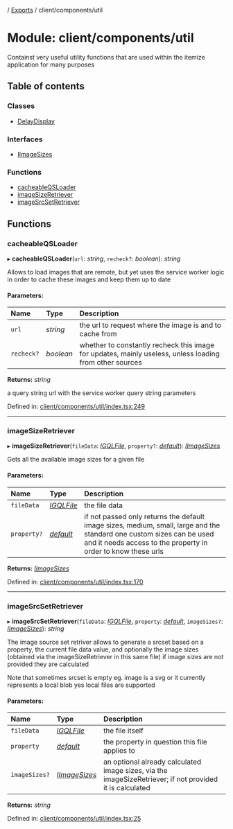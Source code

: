 [](../README.md) / [Exports](../modules.md) / client/components/util

# Module: client/components/util

Containst very useful utility functions that are used within
the itemize application for many purposes

## Table of contents

### Classes

- [DelayDisplay](../classes/client_components_util.delaydisplay.md)

### Interfaces

- [IImageSizes](../interfaces/client_components_util.iimagesizes.md)

### Functions

- [cacheableQSLoader](client_components_util.md#cacheableqsloader)
- [imageSizeRetriever](client_components_util.md#imagesizeretriever)
- [imageSrcSetRetriever](client_components_util.md#imagesrcsetretriever)

## Functions

### cacheableQSLoader

▸ **cacheableQSLoader**(`url`: *string*, `recheck?`: *boolean*): *string*

Allows to load images that are remote, but yet uses the service worker logic in order to cache these
images and keep them up to date

#### Parameters:

Name | Type | Description |
:------ | :------ | :------ |
`url` | *string* | the url to request where the image is and to cache from   |
`recheck?` | *boolean* | whether to constantly recheck this image for updates, mainly useless, unless loading from other sources   |

**Returns:** *string*

a query string url with the service worker query string parameters

Defined in: [client/components/util/index.tsx:249](https://github.com/onzag/itemize/blob/11a98dec/client/components/util/index.tsx#L249)

___

### imageSizeRetriever

▸ **imageSizeRetriever**(`fileData`: [*IGQLFile*](../interfaces/gql_querier.igqlfile.md), `property?`: [*default*](../classes/base_root_module_itemdefinition_propertydefinition.default.md)): [*IImageSizes*](../interfaces/client_components_util.iimagesizes.md)

Gets all the available image sizes for a given file

#### Parameters:

Name | Type | Description |
:------ | :------ | :------ |
`fileData` | [*IGQLFile*](../interfaces/gql_querier.igqlfile.md) | the file data   |
`property?` | [*default*](../classes/base_root_module_itemdefinition_propertydefinition.default.md) | if not passed only returns the default image sizes, medium, small, large and the standard one custom sizes can be used and it needs access to the property in order to know these urls    |

**Returns:** [*IImageSizes*](../interfaces/client_components_util.iimagesizes.md)

Defined in: [client/components/util/index.tsx:170](https://github.com/onzag/itemize/blob/11a98dec/client/components/util/index.tsx#L170)

___

### imageSrcSetRetriever

▸ **imageSrcSetRetriever**(`fileData`: [*IGQLFile*](../interfaces/gql_querier.igqlfile.md), `property`: [*default*](../classes/base_root_module_itemdefinition_propertydefinition.default.md), `imageSizes?`: [*IImageSizes*](../interfaces/client_components_util.iimagesizes.md)): *string*

The image source set retriver allows to generate a srcset based on a property, the current file
data value, and optionally the image sizes (obtained via the imageSizeRetriever in this same file)
if image sizes are not provided they are calculated

Note that sometimes srcset is empty eg. image is a svg or it currently represents a local blob yes
local files are supported

#### Parameters:

Name | Type | Description |
:------ | :------ | :------ |
`fileData` | [*IGQLFile*](../interfaces/gql_querier.igqlfile.md) | the file itself   |
`property` | [*default*](../classes/base_root_module_itemdefinition_propertydefinition.default.md) | the property in question this file applies to   |
`imageSizes?` | [*IImageSizes*](../interfaces/client_components_util.iimagesizes.md) | an optional already calculated image sizes, via the imageSizeRetriever; if not provided it is calculated    |

**Returns:** *string*

Defined in: [client/components/util/index.tsx:25](https://github.com/onzag/itemize/blob/11a98dec/client/components/util/index.tsx#L25)
